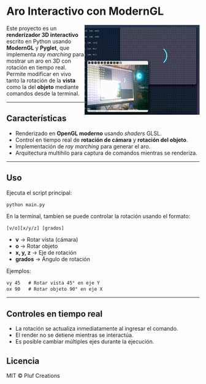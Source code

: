 # Aro Interactivo con ModernGL

<img src="demo.gif" align="right" width="300" alt="Demo interactivo">

Este proyecto es un **renderizador 3D interactivo** escrito en Python usando **ModernGL** y **Pyglet**, que implementa *ray marching* para mostrar un aro en 3D con rotación en tiempo real.
Permite modificar en vivo tanto la rotación de la **vista** como la del **objeto** mediante comandos desde la terminal.

---

## Características

* Renderizado en **OpenGL moderno** usando *shaders* GLSL.
* Control en tiempo real de **rotación de cámara** y **rotación del objeto**.
* Implementación de *ray marching* para generar el aro.
* Arquitectura multihilo para captura de comandos mientras se renderiza.

---

## Uso

Ejecuta el script principal:

```bash
python main.py
```

En la terminal, tambien se puede controlar la rotación usando el formato:

```
[v/o][x/y/z] [grados]
```

* **v** → Rotar vista (cámara)
* **o** → Rotar objeto
* **x, y, z** → Eje de rotación
* **grados** → Ángulo de rotación

Ejemplos:

```
vy 45   # Rotar vista 45° en eje Y
ox 90   # Rotar objeto 90° en eje X
```

---

## Controles en tiempo real

* La rotación se actualiza inmediatamente al ingresar el comando.
* El render no se detiene mientras se interactúa.
* Es posible cambiar múltiples ejes durante la ejecución.


## Licencia

MIT © Pluf Creations

